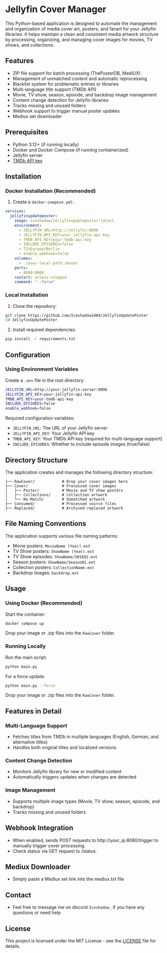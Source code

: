 # Jellyfin Cover Manager

This Python-based application is designed to automate the management and organization of media cover art, posters, and fanart for your Jellyfin libraries. It helps maintain a clean and consistent media artwork structure by processing, organizing, and managing cover images for movies, TV shows, and collections.

## Features

-  ZIP file support for batch processing (ThePosterDB, MediUX)
-  Management of unmatched content and automatic reprocessing
-  Blacklist system for problematic entries or libraries
-  Multi-language title support (TMDb API)
-  Movie, TV show, season, episode, and backdrop image management
-  Content change detection for Jellyfin libraries
-  Tracks missing and unused folders
-  Webhook support to trigger manual poster updates
-  Mediux set downloader

## Prerequisites

- Python 3.12+ (if running locally)
- Docker and Docker Compose (if running containerized)
- Jellyfin server
- [TMDb API key](https://developer.themoviedb.org/docs/getting-started)

## Installation

### Docker Installation (Recommended)

1. Create a `docker-compose.yml`:
```yaml
services:
  jellyfinupdateposter:
    image: iceshadow/jellyfinupdateposter:latest
    environment:
      - JELLYFIN_URL=http://jellyfin:8096
      - JELLYFIN_API_KEY=your-jellyfin-api-key
      - TMDB_API_KEY=your-tmdb-api-key
      - INCLUDE_EPISODES=false
      - TZ=Europe/Berlin
      - enable_webhook=false
    volumes:
      - ./your-local-path:/mount
    ports:
      - 8080:8080
    restart: unless-stopped
    command: "--force"
```

### Local Installation

1. Clone the repository:
```bash
git clone https://github.com/Iceshadow1404/JellyfinUpdatePoster
cd JellyfinUpdatePoster
```

2. Install required dependencies:
```bash
pip install -r requirements.txt
```

## Configuration

### Using Environment Variables

Create a `.env` file in the root directory:
```bash
JELLYFIN_URL=http://your-jellyfin-server:8096
JELLYFIN_API_KEY=your-jellyfin-api-key
TMDB_API_KEY=your-tmdb-api-key
INCLUDE_EPISODES=false
enable_webhook=false
```

Required configuration variables:
- `JELLYFIN_URL`: The URL of your Jellyfin server
- `JELLYFIN_API_KEY`: Your Jellyfin API key
- `TMDB_API_KEY`: Your TMDb API key (required for multi-language support)
- `INCLUDE_EPISODES`: Whether to include episode images (true/false)

## Directory Structure

The application creates and manages the following directory structure:

```
├── RawCover/            # Drop your cover images here
├── Cover/               # Processed cover images
│   ├── Poster/          # Movie and TV show posters
│   ├── Collections/     # Collection artwork
│   └── No-Match/        # Unmatched artwork
├── Consumed/            # Processed source files
├── Replaced/            # Archived replaced artwork
```

## File Naming Conventions

The application supports various file naming patterns:

- Movie posters: `MovieName (Year).ext`
- TV Show posters: `ShowName (Year).ext`
- TV Show episodes: `ShowName/S01E02.ext`
- Season posters: `ShowName/Season01.ext`
- Collection posters: `CollectionName.ext`
- Backdrop images: `backdrop.ext`

## Usage

### Using Docker (Recommended)

Start the container:
```bash
docker compose up
```

Drop your image or .zip files into the `RawCover` folder.

### Running Locally

Run the main script:
```bash
python main.py
```

For a force update:
```bash
python main.py --force
```
Drop your image or .zip files into the `RawCover` folder.


## Features in Detail

### Multi-Language Support
- Fetches titles from TMDb in multiple languages (English, German, and alternative titles)
- Handles both original titles and localized versions

### Content Change Detection
- Monitors Jellyfin library for new or modified content
- Automatically triggers updates when changes are detected

### Image Management
- Supports multiple image types (Movie, TV show, season, episode, and backdrop)
- Tracks missing and unused folders
 
## Webhook Integration
- When enabled, sends POST requests to http://your_ip:8080/trigger to manually trigger cover processing. 
- Check status via GET request to /status.

## Mediux Downloader
- Simply paste a Mediux set link into the mediux.txt file

## Contact

- Feel free to message me on discord `Iceshadow_` if you have any questions or need help

## License

This project is licensed under the MIT License - see the [LICENSE](LICENSE) file for details.

